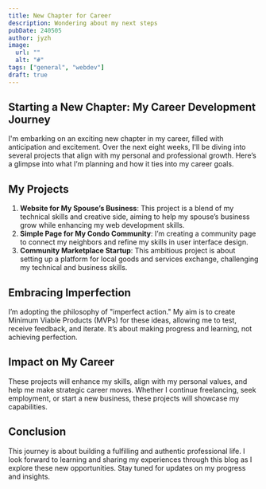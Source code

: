 ```yaml
---
title: New Chapter for Career
description: Wondering about my next steps
pubDate: 240505
author: jyzh
image:
  url: ""
  alt: "#"
tags: ["general", "webdev"]
draft: true
---
```


## Starting a New Chapter: My Career Development Journey

I'm embarking on an exciting new chapter in my career, filled with anticipation
and excitement. Over the next eight weeks, I'll be diving into several projects
that align with my personal and professional growth. Here’s a glimpse into what
I’m planning and how it ties into my career goals.

## My Projects

1. **Website for My Spouse’s Business**: This project is a blend of my technical
   skills and creative side, aiming to help my spouse’s business grow while
   enhancing my web development skills.
2. **Simple Page for My Condo Community**: I’m creating a community page to
   connect my neighbors and refine my skills in user interface design.
3. **Community Marketplace Startup**: This ambitious project is about setting up
   a platform for local goods and services exchange, challenging my technical
   and business skills.

## Embracing Imperfection

I’m adopting the philosophy of "imperfect action." My aim is to create Minimum
Viable Products (MVPs) for these ideas, allowing me to test, receive feedback,
and iterate. It’s about making progress and learning, not achieving perfection.

## Impact on My Career

These projects will enhance my skills, align with my personal values, and help
me make strategic career moves. Whether I continue freelancing, seek employment,
or start a new business, these projects will showcase my capabilities.

## Conclusion

This journey is about building a fulfilling and authentic professional life. I
look forward to learning and sharing my experiences through this blog as I
explore these new opportunities. Stay tuned for updates on my progress and
insights.
